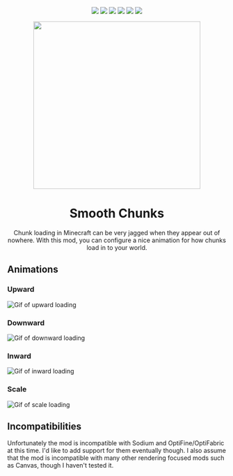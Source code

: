 <p align="center">
<a href="https://github.com/fl0gic/smooth-chunks/blob/master/LICENSE"><img src="https://img.shields.io/github/license/fl0gic/smooth-chunks?style=for-the-badge"></a>
<img src="https://img.shields.io/github/v/tag/fl0gic/smooth-chunks?include_prereleases&label=version&style=for-the-badge">
<img src="https://img.shields.io/github/workflow/status/fl0gic/smooth-chunks/gradle-build?style=for-the-badge">
<img src="https://cf.way2muchnoise.eu/full_smooth-chunks_downloads.svg?badge_style=for_the_badge">
<img src="https://cf.way2muchnoise.eu/versions/smooth-chunks_latest.svg?badge_style=for_the_badge">
<a href="https://fabricmc.net"><img src="https://img.shields.io/badge/modloader-fabric-blue?style=for-the-badge"></a>
</p>

<p align="center">
  <img width="384" height="384" src="https://github.com/fl0gic/smooth-chunks/blob/543cb55c7fa0397a437260254b0a74dde2ebc6a0/src/main/resources/assets/smooth-chunks/icon.png?raw=true">
</p>

<h1 align="center">Smooth Chunks</h1>
<p align="center">Chunk loading in Minecraft can be very jagged when they appear out of nowhere. With this mod, you can configure a nice animation for how chunks load in to your world.</p>

## Animations

### Upward
![Gif of upward loading](media/showcase-gifs/upward.gif)

### Downward
![Gif of downward loading](media/showcase-gifs/downward.gif)

### Inward
![Gif of inward loading](media/showcase-gifs/inward.gif)

### Scale
![Gif of scale loading](media/showcase-gifs/scale.gif)

## Incompatibilities

Unfortunately the mod is incompatible with Sodium and OptiFine/OptiFabric at this time. I'd like to add support for them eventually though. I also assume that the mod is incompatible with many other rendering focused mods such as Canvas, though I haven't tested it.
